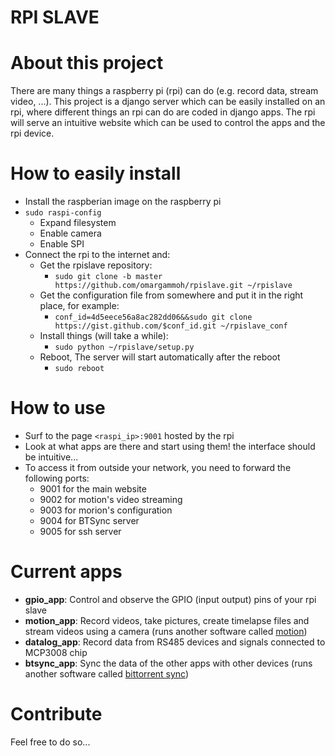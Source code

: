 # RPI SLAVE

# About this project #

There are many things a raspberry pi (rpi) can do (e.g. record data, stream video, ...).
This project is a django server which can be easily installed on an rpi, where different things an rpi can do are coded in django apps. The rpi will serve an intuitive website which can be used to control the apps and the rpi device.

# How to easily install #
* Install the raspberian image on the raspberry pi
* `sudo raspi-config`
  * Expand filesystem
  * Enable camera
  * Enable SPI
* Connect the rpi to the internet and:
  * Get the rpislave repository:
    * `sudo git clone -b master https://github.com/omargammoh/rpislave.git ~/rpislave`
  * Get the configuration file from somewhere and put it in the right place, for example: 
    * `conf_id=4d5eece56a8ac282dd06&&sudo git clone https://gist.github.com/$conf_id.git ~/rpislave_conf`
  * Install things (will take a while): 
    * `sudo python ~/rpislave/setup.py`
  * Reboot, The server will start automatically after the reboot
    * `sudo reboot`

# How to use #
* Surf to the page `<raspi_ip>:9001` hosted by the rpi
* Look at what apps are there and start using them! the interface should be intuitive...
* To access it from outside your network, you need to forward the following ports:
  * 9001 for the main website
  * 9002 for motion's video streaming
  * 9003 for morion's configuration
  * 9004 for BTSync server
  * 9005 for ssh server

# Current apps #
  * <b>gpio_app</b>: Control and observe the GPIO (input output) pins of your rpi slave
  * <b>motion_app</b>: Record videos, take pictures, create timelapse files and stream videos using a camera (runs another software called [motion](http://www.lavrsen.dk/foswiki/bin/view/Motion/WebHome))
  * <b>datalog_app</b>: Record data from RS485 devices and signals connected to MCP3008 chip 
  * <b>btsync_app</b>: Sync the data of the other apps with other devices (runs another software called [bittorrent sync](https://www.getsync.com/))

# Contribute #
Feel free to do so...
  
